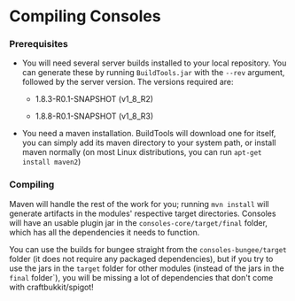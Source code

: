 # Compiling Consoles

### Prerequisites

- You will need several server builds installed to your local repository. You can generate these by running `BuildTools.jar` with the `--rev` argument, followed by the server version. The versions required are:

	- 1.8.3-R0.1-SNAPSHOT (v1_8_R2)

	- 1.8.8-R0.1-SNAPSHOT (v1_8_R3)

- You need a maven installation. BuildTools will download one for itself, you can simply add its maven directory to your system path, or install maven normally (on most Linux distributions, you can run `apt-get install maven2`)

### Compiling

Maven will handle the rest of the work for you; running `mvn install` will generate artifacts in the modules' respective target directories. Consoles will have an usable plugin jar in the `consoles-core/target/final` folder, which has all the dependencies it needs to function.

You can use the builds for bungee straight from the `consoles-bungee/target` folder (it does not require any packaged dependencies), but if you try to use the jars in the `target` folder for other modules (instead of the jars in the `final` folder`), you will be missing a lot of dependencies that don't come with craftbukkit/spigot!

